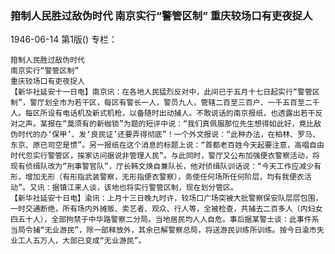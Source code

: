### 箝制人民胜过敌伪时代  南京实行“警管区制”  重庆较场口有吏夜捉人

1946-06-14
第1版()
专栏：

    箝制人民胜过敌伪时代
    南京实行“警管区制”
    重庆较场口有吏夜捉人
    【新华社延安十一日电】南京讯：在各地人民猛烈反对中，此间已于五月十七日起实行“警管区制”，警厅划全市为若干区，每区有警长一人，警员九人，管辖二百至三百户、一千五百至二千人。每区所设有电话机及新式机枪，以备随时出动捕人。不敢说话的南京报纸，也透露出若干反对之声。某报在“莫须有的新枷锁”为题的短评中说：“我们真佩服那位先生想得如此好，竟比敌伪时代的办‘保甲’、发‘良民证’还要弄得彻底”！一个外文报说：“此种办法，在柏林、罗马、东京、原已司空是惯”。另一报纸在这个消息的标题上说：“首都老百姓今天起要注意，高唱自由时代忽实行警管区，挨家访问据说非管理人民”。与此同时，警厅又公布加强便衣警察活动，将现有侦缉队改为“刑事警官队”，厅长韩文焕自兼队长，他对侦缉队训话说：“今天工作应减少有形，增加无形（有形指武装警察，无形指便衣警察），务使任何场所任何阶层，均有我便衣活动”。又讯：据镇江来人谈，该地也将实行警管区制，现在划分管区。
    【新华社延安十日电】渝讯：上月十三日晚九时许，较场口广场突被大批警察保安队层层包围，一时交通断绝，所有场内外摊贩、卖艺者、观众、行人等，全被检查，共捕去二百多人（内妇女四五十人），全部拘禁于中华路警察二分局。当地居民均人人自危。事后据某警士谈：此事件系当局令捕“无业游民”，除一部释放外，其余已解警察总局，将送游民训练所训练。按今日渝市失业工人五万人，大部已变成“无业游民”。

